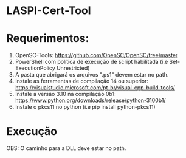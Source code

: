 # LASPI-Cert-Tool


# Requerimentos:

1. OpenSC-Tools: https://github.com/OpenSC/OpenSC/tree/master
2. PowerShell com política de execução de script habilitada (i.e Set-ExecutionPolicy Unrestricted)
3. A pasta que abrigará os arquivos ".ps1" devem estar no path.
4. Instale as ferramentas de compilação 14 ou superior: https://visualstudio.microsoft.com/pt-br/visual-cpp-build-tools/
5. Instale a versão 3.10 na compilação 0b1: https://www.python.org/downloads/release/python-3100b1/
6. Instale o pkcs11 no python (i.e pip install python-pkcs11)

# Execução

OBS: O caminho para a DLL deve estar no path.